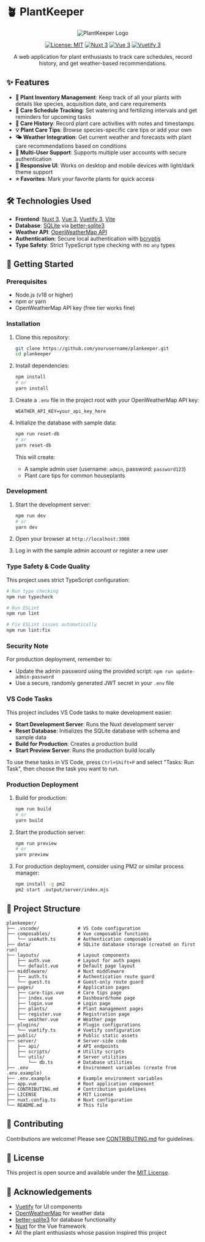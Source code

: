 # 🪴 PlantKeeper

<div align="center">

![PlantKeeper Logo](public/images/default-plant.jpg)

[![License: MIT](https://img.shields.io/badge/License-MIT-green.svg)](https://opensource.org/licenses/MIT)
[![Nuxt 3](https://img.shields.io/badge/Nuxt-3-00C58E.svg)](https://nuxt.com/)
[![Vue 3](https://img.shields.io/badge/Vue-3-42b883.svg)](https://vuejs.org/)
[![Vuetify 3](https://img.shields.io/badge/Vuetify-3-1867C0.svg)](https://vuetifyjs.com/)

A web application for plant enthusiasts to track care schedules, record history, and get weather-based recommendations.

</div>

## ✨ Features

- **🌿 Plant Inventory Management**: Keep track of all your plants with details like species, acquisition date, and care requirements
- **📅 Care Schedule Tracking**: Set watering and fertilizing intervals and get reminders for upcoming tasks
- **📝 Care History**: Record plant care activities with notes and timestamps
- **💡 Plant Care Tips**: Browse species-specific care tips or add your own
- **🌤️ Weather Integration**: Get current weather and forecasts with plant care recommendations based on conditions
- **👥 Multi-User Support**: Supports multiple user accounts with secure authentication
- **📱 Responsive UI**: Works on desktop and mobile devices with light/dark theme support
- **⭐ Favorites**: Mark your favorite plants for quick access

## 🛠️ Technologies Used

- **Frontend**: [Nuxt 3](https://nuxt.com/), [Vue 3](https://vuejs.org/), [Vuetify 3](https://vuetifyjs.com/), [Vite](https://vitejs.dev/)
- **Database**: [SQLite](https://www.sqlite.org/) via [better-sqlite3](https://github.com/WiseLibs/better-sqlite3)
- **Weather API**: [OpenWeatherMap API](https://openweathermap.org/api)
- **Authentication**: Secure local authentication with [bcryptjs](https://github.com/dcodeIO/bcrypt.js/)
- **Type Safety**: Strict TypeScript type checking with no `any` types

## 🚀 Getting Started

### Prerequisites

- Node.js (v18 or higher)
- npm or yarn
- OpenWeatherMap API key (free tier works fine)

### Installation

1. Clone this repository:
   ```bash
   git clone https://github.com/yourusername/plankeeper.git
   cd plankeeper
   ```

2. Install dependencies:
   ```bash
   npm install
   # or
   yarn install
   ```

3. Create a `.env` file in the project root with your OpenWeatherMap API key:
   ```
   WEATHER_API_KEY=your_api_key_here
   ```

4. Initialize the database with sample data:
   ```bash
   npm run reset-db
   # or
   yarn reset-db
   ```
   
   This will create:
   - A sample admin user (username: `admin`, password: `password123`)
   - Plant care tips for common houseplants

### Development

1. Start the development server:
   ```bash
   npm run dev
   # or
   yarn dev
   ```

2. Open your browser at `http://localhost:3000`

3. Log in with the sample admin account or register a new user

### Type Safety & Code Quality

This project uses strict TypeScript configuration:

```bash
# Run type checking
npm run typecheck

# Run ESLint
npm run lint

# Fix ESLint issues automatically
npm run lint:fix
```

### Security Note

For production deployment, remember to:
- Update the admin password using the provided script: `npm run update-admin-password`
- Use a secure, randomly generated JWT secret in your `.env` file

### VS Code Tasks

This project includes VS Code tasks to make development easier:

- **Start Development Server**: Runs the Nuxt development server
- **Reset Database**: Initializes the SQLite database with schema and sample data
- **Build for Production**: Creates a production build
- **Start Preview Server**: Runs the production build locally

To use these tasks in VS Code, press `Ctrl+Shift+P` and select "Tasks: Run Task", then choose the task you want to run.

### Production Deployment

1. Build for production:
   ```bash
   npm run build
   # or
   yarn build
   ```

2. Start the production server:
   ```bash
   npm run preview
   # or
   yarn preview
   ```

3. For production deployment, consider using PM2 or similar process manager:
   ```bash
   npm install -g pm2
   pm2 start .output/server/index.mjs
   ```

## 📂 Project Structure

```
plankeeper/
├── .vscode/              # VS Code configuration
├── composables/          # Vue composable functions
│   └── useAuth.ts        # Authentication composable
├── data/                 # SQLite database storage (created on first run)
├── layouts/              # Layout components
│   ├── auth.vue          # Layout for auth pages
│   └── default.vue       # Default page layout
├── middleware/           # Nuxt middleware
│   ├── auth.ts           # Authentication route guard
│   └── guest.ts          # Guest-only route guard
├── pages/                # Application pages
│   ├── care-tips.vue     # Care tips page
│   ├── index.vue         # Dashboard/home page
│   ├── login.vue         # Login page
│   ├── plants/           # Plant management pages
│   ├── register.vue      # Registration page
│   └── weather.vue       # Weather page
├── plugins/              # Plugin configurations
│   └── vuetify.ts        # Vuetify configuration
├── public/               # Public static assets
├── server/               # Server-side code
│   ├── api/              # API endpoints
│   ├── scripts/          # Utility scripts
│   └── utils/            # Server utilities 
│       └── db.ts         # Database utilities
├── .env                  # Environment variables (create from .env.example)
├── .env.example          # Example environment variables
├── app.vue               # Root application component
├── CONTRIBUTING.md       # Contribution guidelines
├── LICENSE               # MIT License
├── nuxt.config.ts        # Nuxt configuration
└── README.md             # This file
```

## 🤝 Contributing

Contributions are welcome! Please see [CONTRIBUTING.md](CONTRIBUTING.md) for guidelines.

## 📜 License

This project is open source and available under the [MIT License](LICENSE).

## 🙏 Acknowledgements

- [Vuetify](https://vuetifyjs.com/) for UI components
- [OpenWeatherMap](https://openweathermap.org/) for weather data
- [better-sqlite3](https://github.com/WiseLibs/better-sqlite3) for database functionality
- [Nuxt](https://nuxt.com/) for the Vue framework
- All the plant enthusiasts whose passion inspired this project
